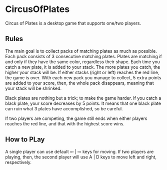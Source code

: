 # CircusOfPlates

Circus of Plates is a desktop game that supports one/two players.

## Rules

The main goal is to collect packs of matching plates as much as possible. Each pack consists of 3 consecutive matching plates. Plates are matching if and only if they have the same color, regardless their shape. Each time you catch a new plate, it is added to your stack. The more plates you catch, the higher your stack will be. If either stacks (right or left) reaches the red line, the game is over. With each new pack you manage to collect, 5 extra points are added to your score, then, the whole pack disappears, meaning that your stack will be shrinked.

Black plates are nothing but a trick; to make the game harder. If you catch a black plate, your score decreases by 5 points. It means that one black plate can ruin what 3 plates have accomplished, so be careful.

If two players are competing, the game still ends when either players reaches the red line, and that with the highest score wins.


## How to PLay

A single player can use default ⇦ | ⇨ keys for moving.
If two players are playing, then, the second player will use A | D keys to move left and right, respectively.
